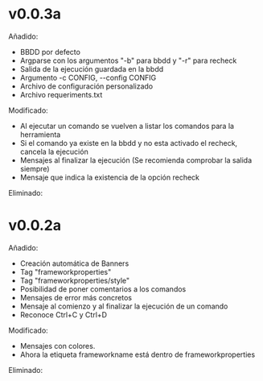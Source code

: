 # v0.0.3a
Añadido:
- BBDD por defecto
- Argparse con los argumentos "-b" para bbdd y "-r" para recheck
- Salida de la ejecución guardada en la bbdd
- Argumento -c CONFIG, --config CONFIG
- Archivo de configuración personalizado
- Archivo requeriments.txt 

Modificado:
- Al ejecutar un comando se vuelven a listar los comandos para la herramienta
- Si el comando ya existe en la bbdd y no esta activado el recheck, cancela la ejecución
- Mensajes al finalizar la ejecución (Se recomienda comprobar la salida siempre)
- Mensaje que indica la existencia de la opción recheck

Eliminado:

# v0.0.2a
Añadido:

- Creación automática de Banners
- Tag "frameworkproperties"
- Tag "frameworkproperties/style"
- Posibilidad de poner comentarios a los comandos
- Mensajes de error más concretos
- Mensaje al comienzo y al finalizar la ejecución de un comando
- Reconoce Ctrl+C y Ctrl+D

Modificado:

- Mensajes con colores.
- Ahora la etiqueta frameworkname está dentro de frameworkproperties

Eliminado:
